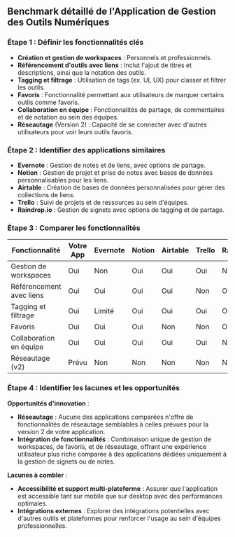 ## **Benchmark détaillé de l'Application de Gestion des Outils Numériques**

### **Étape 1 : Définir les fonctionnalités clés**

- **Création et gestion de workspaces** : Personnels et professionnels.
- **Référencement d'outils avec liens** : Inclut l'ajout de titres et descriptions, ainsi que la notation des outils.
- **Tagging et filtrage** : Utilisation de tags (ex. UI, UX) pour classer et filtrer les outils.
- **Favoris** : Fonctionnalité permettant aux utilisateurs de marquer certains outils comme favoris.
- **Collaboration en équipe** : Fonctionnalités de partage, de commentaires et de notation au sein des équipes.
- **Réseautage** (Version 2) : Capacité de se connecter avec d'autres utilisateurs pour voir leurs outils favoris.

### **Étape 2 : Identifier des applications similaires**

- **Evernote** : Gestion de notes et de liens, avec options de partage.
- **Notion** : Gestion de projet et prise de notes avec bases de données personnalisables pour les liens.
- **Airtable** : Création de bases de données personnalisées pour gérer des collections de liens.
- **Trello** : Suivi de projets et de ressources au sein d'équipes.
- **Raindrop.io** : Gestion de signets avec options de tagging et de partage.

### **Étape 3 : Comparer les fonctionnalités**

| Fonctionnalité            | Votre App | Evernote | Notion | Airtable | Trello | Raindrop.io |
|---------------------------|-----------|----------|--------|----------|--------|-------------|
| Gestion de workspaces     | Oui       | Non      | Oui    | Oui      | Oui    | Non         |
| Référencement avec liens  | Oui       | Oui      | Oui    | Oui      | Non    | Oui         |
| Tagging et filtrage       | Oui       | Limité   | Oui    | Oui      | Oui    | Oui         |
| Favoris                   | Oui       | Oui      | Oui    | Non      | Non    | Oui         |
| Collaboration en équipe   | Oui       | Oui      | Oui    | Oui      | Oui    | Non         |
| Réseautage (v2)           | Prévu     | Non      | Non    | Non      | Non    | Non         |

### **Étape 4 : Identifier les lacunes et les opportunités**

**Opportunités d'innovation** :
- **Réseautage** : Aucune des applications comparées n'offre de fonctionnalités de réseautage semblables à celles prévues pour la version 2 de votre application.
- **Intégration de fonctionnalités** : Combinaison unique de gestion de workspaces, de favoris, et de réseautage, offrant une expérience utilisateur plus riche comparée à des applications dédiées uniquement à la gestion de signets ou de notes.

**Lacunes à combler** :
- **Accessibilité et support multi-plateforme** : Assurer que l'application est accessible tant sur mobile que sur desktop avec des performances optimales.
- **Intégrations externes** : Explorer des intégrations potentielles avec d'autres outils et plateformes pour renforcer l'usage au sein d'équipes professionnelles.
